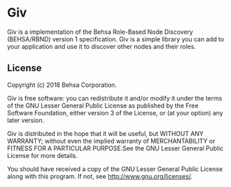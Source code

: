 # Giv
Giv is a implementation of the Behsa Role-Based Node Discovery (BEHSA/RBND) version 1 
specification. Giv is a simple library you can add to your application and use it to discover 
other nodes and their roles.

## License
Copyright (c) 2018 Behsa Corporation.

Giv is free software: you can redistribute it and/or modify it under the terms of the GNU Lesser 
General Public License as published by the Free Software Foundation, either version 3 of the 
License, or (at your option) any later version.

Giv is distributed in the hope that it will be useful, but WITHOUT ANY WARRANTY; without even the
implied warranty of MERCHANTABILITY or FITNESS FOR A PARTICULAR PURPOSE.See the GNU Lesser General 
Public License for more details.

You should have received a copy of the GNU Lesser General Public License
along with this program.  If not, see <http://www.gnu.org/licenses/>.